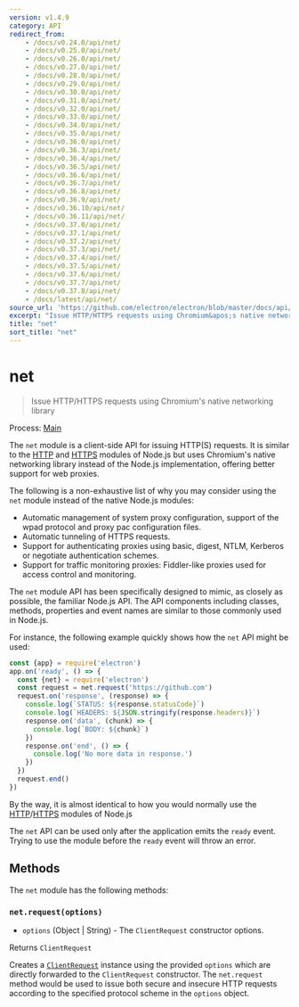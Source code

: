 ```yaml
---
version: v1.4.9
category: API
redirect_from:
    - /docs/v0.24.0/api/net/
    - /docs/v0.25.0/api/net/
    - /docs/v0.26.0/api/net/
    - /docs/v0.27.0/api/net/
    - /docs/v0.28.0/api/net/
    - /docs/v0.29.0/api/net/
    - /docs/v0.30.0/api/net/
    - /docs/v0.31.0/api/net/
    - /docs/v0.32.0/api/net/
    - /docs/v0.33.0/api/net/
    - /docs/v0.34.0/api/net/
    - /docs/v0.35.0/api/net/
    - /docs/v0.36.0/api/net/
    - /docs/v0.36.3/api/net/
    - /docs/v0.36.4/api/net/
    - /docs/v0.36.5/api/net/
    - /docs/v0.36.6/api/net/
    - /docs/v0.36.7/api/net/
    - /docs/v0.36.8/api/net/
    - /docs/v0.36.9/api/net/
    - /docs/v0.36.10/api/net/
    - /docs/v0.36.11/api/net/
    - /docs/v0.37.0/api/net/
    - /docs/v0.37.1/api/net/
    - /docs/v0.37.2/api/net/
    - /docs/v0.37.3/api/net/
    - /docs/v0.37.4/api/net/
    - /docs/v0.37.5/api/net/
    - /docs/v0.37.6/api/net/
    - /docs/v0.37.7/api/net/
    - /docs/v0.37.8/api/net/
    - /docs/latest/api/net/
source_url: 'https://github.com/electron/electron/blob/master/docs/api/net.md'
excerpt: "Issue HTTP/HTTPS requests using Chromium&apos;s native networking library"
title: "net"
sort_title: "net"
---
```


# net

> Issue HTTP/HTTPS requests using Chromium's native networking library

Process: [Main](http://electron.atom.io/docs/tutorial/quick-start#main-process)

The `net` module is a client-side API for issuing HTTP(S) requests. It is
similar to the [HTTP](https://nodejs.org/api/http.html) and
[HTTPS](https://nodejs.org/api/https.html) modules of Node.js but uses
Chromium's native networking library instead of the Node.js implementation,
offering better support for web proxies.

The following is a non-exhaustive list of why you may consider using the `net`
module instead of the native Node.js modules:

* Automatic management of system proxy configuration, support of the wpad
  protocol and proxy pac configuration files.
* Automatic tunneling of HTTPS requests.
* Support for authenticating proxies using basic, digest, NTLM, Kerberos or
  negotiate authentication schemes.
* Support for traffic monitoring proxies: Fiddler-like proxies used for access
  control and monitoring.

The `net` module API has been specifically designed to mimic, as closely as
possible, the familiar Node.js API. The API components including classes,
methods, properties and event names are similar to those commonly used in
Node.js.

For instance, the following example quickly shows how the `net` API might be
used:

```javascript
const {app} = require('electron')
app.on('ready', () => {
  const {net} = require('electron')
  const request = net.request('https://github.com')
  request.on('response', (response) => {
    console.log(`STATUS: ${response.statusCode}`)
    console.log(`HEADERS: ${JSON.stringify(response.headers)}`)
    response.on('data', (chunk) => {
      console.log(`BODY: ${chunk}`)
    })
    response.on('end', () => {
      console.log('No more data in response.')
    })
  })
  request.end()
})
```

By the way, it is almost identical to how you would normally use the
[HTTP](https://nodejs.org/api/http.html)/[HTTPS](https://nodejs.org/api/https.html)
modules of Node.js

The `net` API can be used only after the application emits the `ready` event.
Trying to use the module before the `ready` event will throw an error.

## Methods

The `net` module has the following methods:

### `net.request(options)`

* `options` (Object &#124; String) - The `ClientRequest` constructor options.

Returns `ClientRequest`

Creates a [`ClientRequest`](http://electron.atom.io/docs/api/client-request) instance using the provided
`options` which are directly forwarded to the `ClientRequest` constructor.
The `net.request` method would be used to issue both secure and insecure HTTP
requests according to the specified protocol scheme in the `options` object.

